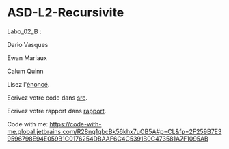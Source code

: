 # ASD-L2-Recursivite

Labo_02_B :

Dario Vasques

Ewan Mariaux

Calum Quinn

Lisez l'[énoncé](enonce).

Ecrivez votre code dans [src](src).

Ecrivez votre rapport dans [rapport](rapport).

Code with me: https://code-with-me.global.jetbrains.com/R28ng1gbcBk56khx7uOB5A#p=CL&fp=2F259B7E39596798E94E059B1C0176254DBAAF6C4C5391B0C473581A7F1095AB
